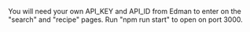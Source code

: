 You will need your own API_KEY and API_ID from Edman to enter on the "search" and "recipe" pages.
Run "npm run start" to open on port 3000.
